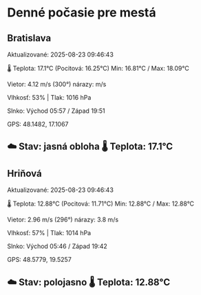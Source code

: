 ﻿# Denné počasie pre mestá

## Bratislava
Aktualizované: 2025-08-23 09:46:43

🌡️ Teplota: 17.1°C 
(Pocitová: 16.25°C)
Min: 16.81°C / Max: 18.09°C

Vietor: 4.12 m/s    (300°) 
nárazy:  m/s

Vlhkosť: 53% | Tlak: 1016 hPa

Slnko: Východ 05:57 / Západ 19:51

GPS: 48.1482, 17.1067

☁️ Stav: jasná obloha        🌡️ Teplota: 17.1°C
---

## Hriňová
Aktualizované: 2025-08-23 09:46:43

🌡️ Teplota: 12.88°C 
(Pocitová: 11.71°C)
Min: 12.88°C / Max: 12.88°C

Vietor: 2.96 m/s (296°)
nárazy: 3.8 m/s

Vlhkosť: 57% | Tlak: 1014 hPa

Slnko: Východ 05:46 / Západ 19:42

GPS: 48.5779, 19.5257

☁️ Stav: polojasno        🌡️ Teplota: 12.88°C
---
